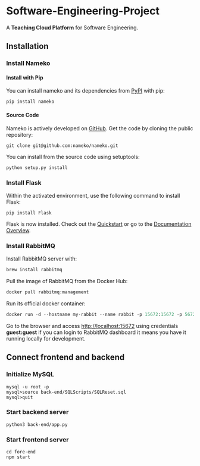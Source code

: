 # Software-Engineering-Project

A **Teaching Cloud Platform** for Software Engineering.


## Installation

### Install Nameko

#### Install with Pip

You can install nameko and its dependencies from [PyPI](https://pypi.python.org/pypi/nameko) with pip:

```shell
pip install nameko
```

#### Source Code

Nameko is actively developed on [GitHub](https://github.com/nameko/nameko). Get the code by cloning the public repository:

```
git clone git@github.com:nameko/nameko.git
```

You can install from the source code using setuptools:

```
python setup.py install
```

### Install Flask

Within the activated environment, use the following command to install Flask:

```
pip install Flask
```

Flask is now installed. Check out the [Quickstart](https://flask.palletsprojects.com/en/1.1.x/quickstart/) or go to the [Documentation Overview](https://flask.palletsprojects.com/en/1.1.x/).

### Install RabbitMQ

Install RabbitMQ server with:

```bash
brew install rabbitmq
```

Pull the image of RabbitMQ from the Docker Hub:

```python
docker pull rabbitmq:management
```

Run its official docker container:

```python
docker run -d --hostname my-rabbit --name rabbit -p 15672:15672 -p 5672:5672 rabbitmq:management
```

Go to the browser and access [http://localhost:15672](http://localhost:15672/) using credentials **guest:guest** if you can login to RabbitMQ dashboard it means you have it running locally for development.

## Connect frontend and backend

### Initialize MySQL
```
mysql -u root -p
mysql>source back-end/SQLScripts/SQLReset.sql
mysql>quit
```

### Start backend server
```
python3 back-end/app.py
```
### Start frontend server
```
cd fore-end
npm start
```